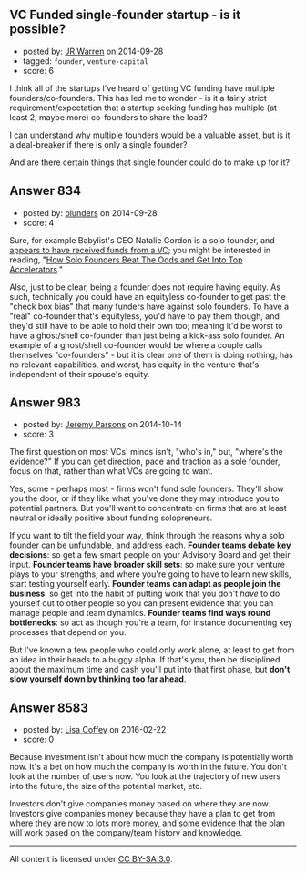 ## VC Funded single-founder startup - is it possible?

- posted by: [JR Warren](https://stackexchange.com/users/1866317/jr-warren) on 2014-09-28
- tagged: `founder`, `venture-capital`
- score: 6

I think all of the startups I've heard of getting VC funding have multiple founders/co-founders. This has led me to wonder - is it a fairly strict requirement/expectation that a startup seeking funding has multiple (at least 2, maybe more) co-founders to share the load?

I can understand why multiple founders would be a valuable asset, but is it a deal-breaker if there is only a single founder?

And are there certain things that single founder could do to make up for it?


## Answer 834

- posted by: [blunders](https://stackexchange.com/users/216182/blunders) on 2014-09-28
- score: 4

<p>Sure, for example Babylist's CEO Natalie Gordon is a solo founder, and <a href="http://www.crunchbase.com/organization/babylist/funding-rounds" rel="nofollow">appears to have received funds from a VC</a>; you might be interested in reading, "<a href="http://blogs.wsj.com/venturecapital/2013/03/12/how-solo-founders-beat-the-odds-and-get-into-top-accelerators/" rel="nofollow">How Solo Founders Beat The Odds and Get Into Top Accelerators</a>."</p>

<p>Also, just to be clear, being a founder does not require having equity.  As such, technically you could have an equityless co-founder to get past the "check box bias" that many funders have against solo founders. To have a "real" co-founder that's equityless, you'd have to pay them though, and they'd still have to be able to hold their own too; meaning it'd be worst to have a ghost/shell co-founder than just being a kick-ass solo founder. An example of a ghost/shell co-founder would be where a couple calls themselves "co-founders" - but it is clear one of them is doing nothing, has no relevant capabilities, and worst, has equity in the venture that's independent of their spouse's equity.</p>



## Answer 983

- posted by: [Jeremy Parsons](https://stackexchange.com/users/497810/jeremy-parsons) on 2014-10-14
- score: 3

The first question on most VCs' minds isn't, "who's in," but, "where's the evidence?"  If you can get direction, pace and traction as a sole founder, focus on that, rather than what VCs are going to want.

Yes, some - perhaps most - firms won't fund sole founders. They'll show you the door, or if they like what you've done they may introduce you to potential partners. But you'll want to concentrate on firms that are at least neutral or ideally positive about funding solopreneurs.

If you want to tilt the field your way, think through the reasons why a solo founder can be unfundable, and address each. **Founder teams debate key decisions**: so get a few smart people on your Advisory Board and get their input. **Founder teams have broader skill sets**: so make sure your venture plays to your strengths, and where you're going to have to learn new skills, start testing yourself early. **Founder teams can adapt as people join the business**: so get into the habit of putting work that you don't *have* to do yourself out to other people so you can present evidence that you can manage people and team dynamics. **Founder teams find ways round bottlenecks**: so act as though you're a team, for instance documenting key processes that depend on you.

But I've known a few people who could only work alone, at least to get from an idea in their heads to a buggy alpha. If that's you, then be disciplined about the maximum time and cash you'll put into that first phase, but **don't slow yourself down by thinking too far ahead**.


## Answer 8583

- posted by: [Lisa Coffey](https://stackexchange.com/users/4754298/lisa-coffey) on 2016-02-22
- score: 0

Because investment isn't about how much the company is potentially worth now. It's a bet on how much the company is worth in the future. You don't look at the number of users now. You look at the trajectory of new users into the future, the size of the potential market, etc.

Investors don't give companies money based on where they are now. Investors give companies money because they have a plan to get from where they are now to lots more money, and some evidence that the plan will work based on the company/team history and knowledge.



---

All content is licensed under [CC BY-SA 3.0](https://creativecommons.org/licenses/by-sa/3.0/).

